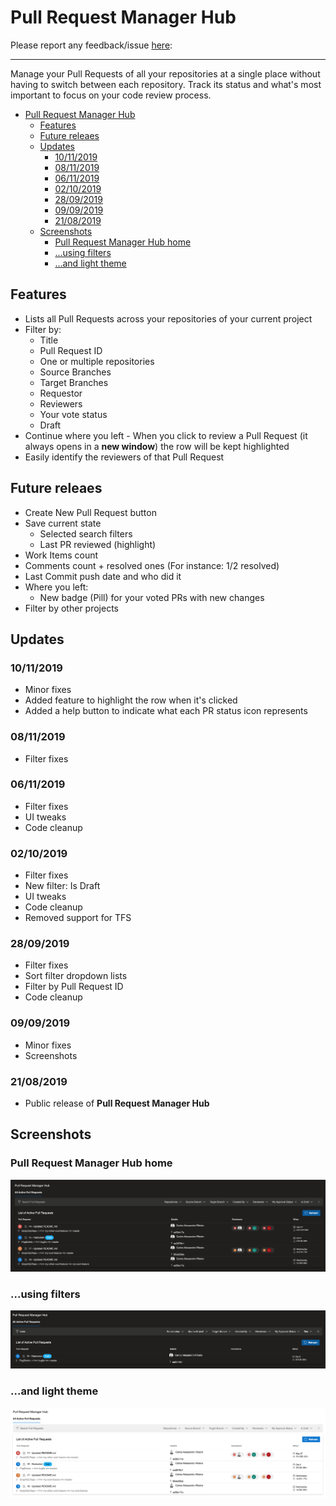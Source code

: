 # Pull Request Manager Hub

Please report any feedback/issue [here](https://github.com/cribeiro84/azure-devops-pull-request-hub):

------

Manage your Pull Requests of all your repositories at a single place without having to switch between each repository. Track its status and what's most important to focus on your code review process.

- [Pull Request Manager Hub](#pull-request-manager-hub)
  - [Features](#features)
  - [Future releaes](#future-releaes)
  - [Updates](#updates)
    - [10/11/2019](#10112019)
    - [08/11/2019](#08112019)
    - [06/11/2019](#06112019)
    - [02/10/2019](#02102019)
    - [28/09/2019](#28092019)
    - [09/09/2019](#09092019)
    - [21/08/2019](#21082019)
  - [Screenshots](#screenshots)
    - [Pull Request Manager Hub home](#pull-request-manager-hub-home)
    - [...using filters](#using-filters)
    - [...and light theme](#and-light-theme)

## Features

- Lists all Pull Requests across your repositories of your current project
- Filter by:
  - Title
  - Pull Request ID
  - One or multiple repositories
  - Source Branches
  - Target Branches
  - Requestor
  - Reviewers
  - Your vote status
  - Draft
- Continue where you left - When you click to review a Pull Request (it always opens in a **new window**) the row will be kept highlighted
- Easily identify the reviewers of that Pull Request

## Future releaes

- Create New Pull Request button
- Save current state
  - Selected search filters
  - Last PR reviewed (highlight)
- Work Items count
- Comments count + resolved ones (For instance: 1/2 resolved)
- Last Commit push date and who did it
- Where you left:
  - New badge (Pill) for your voted PRs with new changes
- Filter by other projects

## Updates

### 10/11/2019

- Minor fixes
- Added feature to highlight the row when it's clicked
- Added a help button to indicate what each PR status icon represents

### 08/11/2019

- Filter fixes

### 06/11/2019

- Filter fixes
- UI tweaks
- Code cleanup

### 02/10/2019

- Filter fixes
- New filter: Is Draft
- UI tweaks
- Code cleanup
- Removed support for TFS

### 28/09/2019

- Filter fixes
- Sort filter dropdown lists
- Filter by Pull Request ID
- Code cleanup

### 09/09/2019

- Minor fixes
- Screenshots

### 21/08/2019

- Public release of **Pull Request Manager Hub**

## Screenshots

### Pull Request Manager Hub home

![Pull Request Manager Hub - No filter](marketplace/screenshots/screenshot-01.png)

### ...using filters

![Pull Request Manager Hub - Filtering](marketplace/screenshots/screenshot-02.png)

### ...and light theme

![Pull Request Manager Hub - Light Theme](marketplace/screenshots/screenshot-03.png)
